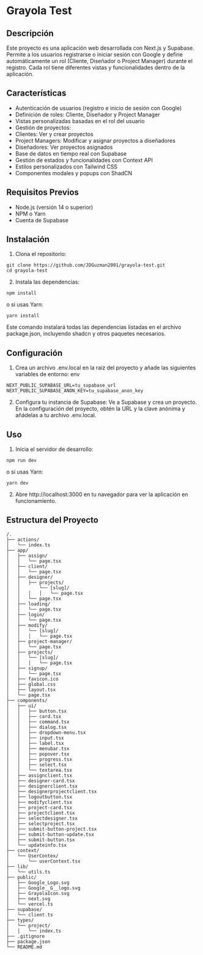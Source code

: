 # Grayola Test
## Descripción
Este proyecto es una aplicación web desarrollada con Next.js y Supabase. Permite a los usuarios registrarse o iniciar sesión con Google y define automáticamente un rol (Cliente, Diseñador o Project Manager) durante el registro. Cada rol tiene diferentes vistas y funcionalidades dentro de la aplicación.
## Características
- Autenticación de usuarios (registro e inicio de sesión con Google)
- Definición de roles: Cliente, Diseñador y Project Manager
- Vistas personalizadas basadas en el rol del usuario
- Gestión de proyectos:
- Clientes: Ver y crear proyectos
- Project Managers: Modificar y asignar proyectos a diseñadores
- Diseñadores: Ver proyectos asignados
- Base de datos en tiempo real con Supabase
- Gestión de estados y funcionalidades con Context API
- Estilos personalizados con Tailwind CSS
- Componentes modales y popups con ShadCN
## Requisitos Previos
- Node.js (versión 14 o superior)
- NPM o Yarn
- Cuenta de Supabase
## Instalación
1. Clona el repositorio:
```
git clone https://github.com/JDGuzman2001/grayola-test.git
cd grayola-test
```
2. Instala las dependencias:
```
npm install
```
o si usas Yarn:
```
yarn install
```
Este comando instalará todas las dependencias listadas en el archivo package.json, incluyendo shadcn y otros paquetes necesarios.
## Configuración
1. Crea un archivo .env.local en la raíz del proyecto y añade las siguientes variables de entorno:
env
```
NEXT_PUBLIC_SUPABASE_URL=tu_supabase_url
NEXT_PUBLIC_SUPABASE_ANON_KEY=tu_supabase_anon_key
```
2. Configura tu instancia de Supabase:
Ve a Supabase y crea un proyecto.
En la configuración del proyecto, obtén la URL y la clave anónima y añádelas a tu archivo .env.local.
## Uso
1. Inicia el servidor de desarrollo:
```
npm run dev
```
o si usas Yarn:
```
yarn dev
```
2. Abre http://localhost:3000 en tu navegador para ver la aplicación en funcionamiento.

## Estructura del Proyecto
```
/.
├── actions/
│   └── index.ts
├── app/
│   ├── assign/
│   │   └── page.tsx
│   ├── client/
│   │   └── page.tsx
│   ├── designer/
│   │   ├── projects/
│   │       └── [slug]/
│   │   │   │   └── page.tsx
│   │   └── page.tsx
│   ├── loading/
│   │   └── page.tsx
│   ├── login/
│   │   └── page.tsx
│   ├── modify/
│   │   └── [slug]/
│   │   │   └── page.tsx
│   ├── project-manager/
│   │   └── page.tsx
│   ├── projects/
│   │   └── [slug]/
│   │   │   └── page.tsx
│   ├── signup/
│   │   └── page.tsx
│   ├── favicon.ico
│   ├── global.css
│   ├── layout.tsx
│   └── page.tsx
├── components/
│   ├── ui/
│   │   ├── button.tsx
│   │   ├── card.tsx
│   │   ├── command.tsx
│   │   ├── dialog.tsx
│   │   ├── dropdown-menu.tsx
│   │   ├── input.tsx
│   │   ├── label.tsx
│   │   ├── menubar.tsx
│   │   ├── popover.tsx
│   │   ├── progress.tsx
│   │   ├── select.tsx
│   │   └── textarea.tsx
│   ├── assignclient.tsx
│   ├── designer-card.tsx
│   ├── designerclient.tsx
│   ├── designerprojectclient.tsx
│   ├── logoutbutton.tsx
│   ├── modifyclient.tsx
│   ├── project-card.tsx
│   ├── projectclient.tsx
│   ├── selectdesigner.tsx
│   ├── selectproject.tsx
│   ├── submit-button-project.tsx
│   ├── submit-button-update.tsx
│   ├── submit-button.tsx
│   └── updateinfo.tsx
├── context/
│   └── UserContex/
│       └── userContext.tsx
├── lib/
│   └── utils.ts
├── public/
│   ├── Google_Logo.svg
│   ├── Google__G__logo.svg
│   ├── GrayolaIcon.svg
│   ├── next.svg
│   └── vercel.ts
├── supabase/
│   └── client.ts
├── types/
│   └── project/
│   │   └── index.ts
├── .gitignore
├── package.json
└── README.md
```
